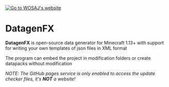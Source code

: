 [![Go to WOSAJ's website](https://wosaj.github.io/font/website.png)](https://main.wosaj.tk)

# DatagenFX
**DatagenFX** is open-source data generator for Minecraft 1.13+ with support for writing your own templates of json files in XML format

The program can embed the project in modification folders or create datapacks without modification

_NOTE: The GitHub pages service is only enabled to access the update checker files, it's **NOT** a website!_ 
